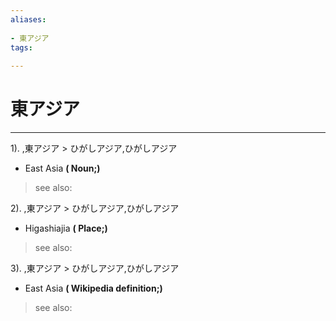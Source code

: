 ```yaml
---
aliases:
    
- 東アジア
tags:
    
---
```


# 東アジア
---
1).
,東アジア > ひがしアジア,ひがしアジア

- East Asia
**( Noun;)**
> see also: 
            
2).
,東アジア > ひがしアジア,ひがしアジア

- Higashiajia
**( Place;)**
> see also: 
            
3).
,東アジア > ひがしアジア,ひがしアジア

- East Asia
**( Wikipedia definition;)**
> see also: 
            